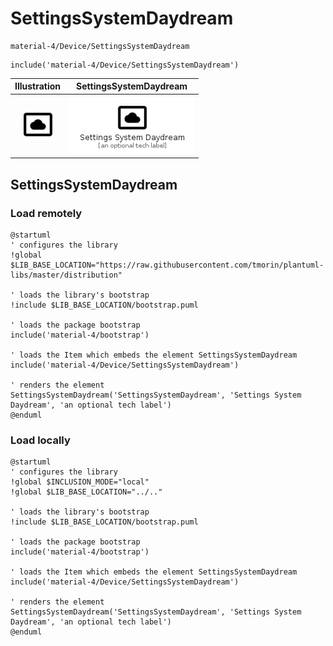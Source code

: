 # SettingsSystemDaydream


```text
material-4/Device/SettingsSystemDaydream
```

```text
include('material-4/Device/SettingsSystemDaydream')
```



| Illustration | SettingsSystemDaydream |
| :---: | :---: |
| ![illustration for Illustration](../../material-4/Device/SettingsSystemDaydream.png) | ![illustration for SettingsSystemDaydream](../../material-4/Device/SettingsSystemDaydream.Local.png) |




## SettingsSystemDaydream

### Load remotely
```plantuml
@startuml
' configures the library
!global $LIB_BASE_LOCATION="https://raw.githubusercontent.com/tmorin/plantuml-libs/master/distribution"

' loads the library's bootstrap
!include $LIB_BASE_LOCATION/bootstrap.puml

' loads the package bootstrap
include('material-4/bootstrap')

' loads the Item which embeds the element SettingsSystemDaydream
include('material-4/Device/SettingsSystemDaydream')

' renders the element
SettingsSystemDaydream('SettingsSystemDaydream', 'Settings System Daydream', 'an optional tech label')
@enduml
```

### Load locally
```plantuml
@startuml
' configures the library
!global $INCLUSION_MODE="local"
!global $LIB_BASE_LOCATION="../.."

' loads the library's bootstrap
!include $LIB_BASE_LOCATION/bootstrap.puml

' loads the package bootstrap
include('material-4/bootstrap')

' loads the Item which embeds the element SettingsSystemDaydream
include('material-4/Device/SettingsSystemDaydream')

' renders the element
SettingsSystemDaydream('SettingsSystemDaydream', 'Settings System Daydream', 'an optional tech label')
@enduml
```

